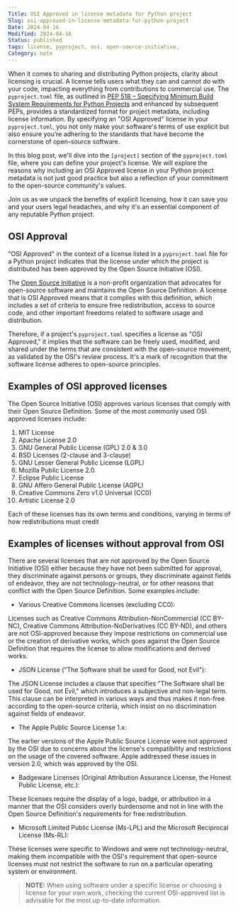 ```yaml
---
Title: OSI Approved in license metadata for Python project
Slug: osi-approved-in-license-metadata-for-python-project
Date: 2024-04-16
Modified: 2024-04-16
Status: published
tags: license, pyproject, osi, open-source-initiative,
Category: note
---
```

When it comes to sharing and distributing Python projects, clarity about licensing is crucial. A license tells users what they can and cannot do with your code, impacting everything from contributions to commercial use. The `pyproject.toml` file, as outlined in [PEP 518 – Specifying Minimum Build System Requirements for Python Projects](https://peps.python.org/pep-0518/) and enhanced by subsequent PEPs, provides a standardized format for project metadata, including license information. By specifying an "OSI Approved" license in your `pyproject.toml`, you not only make your software's terms of use explicit but also ensure you’re adhering to the standards that have become the cornerstone of open-source software.

In this blog post, we'll dive into the `[project]` section of the `pyproject.toml` file, where you can define your project's license. We will explore the reasons why including an OSI Approved license in your Python project metadata is not just good practice but also a reflection of your commitment to the open-source community's values.

Join us as we unpack the benefits of explicit licensing, how it can save you and your users legal headaches, and why it's an essential component of any reputable Python project.

## OSI Approval

"OSI Approved" in the context of a license listed in a `pyproject.toml` file for a Python project indicates that the license under which the project is distributed has been approved by the Open Source Initiative (OSI).

The [Open Source Initiative](https://opensource.org/) is a non-profit organization that advocates for open-source software and maintains the Open Source Definition. A license that is OSI Approved means that it complies with this definition, which includes a set of criteria to ensure free redistribution, access to source code, and other important freedoms related to software usage and distribution.

Therefore, if a project's `pyproject.toml` specifies a license as "OSI Approved," it implies that the software can be freely used, modified, and shared under the terms that are consistent with the open-source movement, as validated by the OSI's review process. It's a mark of recognition that the software license adheres to open-source principles.

## Examples of OSI approved licenses

The Open Source Initiative (OSI) approves various licenses that comply with their Open Source Definition. Some of the most commonly used OSI approved licenses include:

1. MIT License
2. Apache License 2.0
3. GNU General Public License (GPL) 2.0 & 3.0
4. BSD Licenses (2-clause and 3-clause)
5. GNU Lesser General Public License (LGPL)
6. Mozilla Public License 2.0
7. Eclipse Public License
8. GNU Affero General Public License (AGPL)
9. Creative Commons Zero v1.0 Universal (CC0)
10. Artistic License 2.0

Each of these licenses has its own terms and conditions, varying in terms of how redistributions must credit

## Examples of  licenses without approval from OSI

There are several licenses that are not approved by the Open Source Initiative (OSI) either because they have not been submitted for approval, they discriminate against persons or groups, they discriminate against fields of endeavor, they are not technology-neutral, or for other reasons that conflict with the Open Source Definition. Some examples include:

* Various Creative Commons licenses (excluding CC0):

Licenses such as Creative Commons Attribution-NonCommercial (CC BY-NC), Creative Commons Attribution-NoDerivatives (CC BY-ND), and others are not OSI-approved because they impose restrictions on commercial use or the creation of derivative works, which goes against the Open Source Definition that requires the license to allow modifications and derived works.

* JSON License ("The Software shall be used for Good, not Evil"):

The JSON License includes a clause that specifies "The Software shall be used for Good, not Evil," which introduces a subjective and non-legal term. This clause can be interpreted in various ways and thus makes it non-free according to the open-source criteria, which insist on no discrimination against fields of endeavor.

* The Apple Public Source License 1.x:

The earlier versions of the Apple Public Source License were not approved by the OSI due to concerns about the license's compatibility and restrictions on the usage of the covered software. Apple addressed these issues in version 2.0, which was approved by the OSI.

* Badgeware Licenses (Original Attribution Assurance License, the Honest Public License, etc.):

These licenses require the display of a logo, badge, or attribution in a manner that the OSI considers overly burdensome and not in line with the Open Source Definition's requirements for free redistribution.

* Microsoft Limited Public License (Ms-LPL) and the Microsoft Reciprocal License (Ms-RL):

These licenses were specific to Windows and were not technology-neutral, making them incompatible with the OSI's requirement that open-source licenses must not restrict the software to run on a particular operating system or environment.

> **NOTE:** When using software under a specific license or choosing a license for your own work, checking the current OSI-approved list is advisable for the most up-to-date information.
